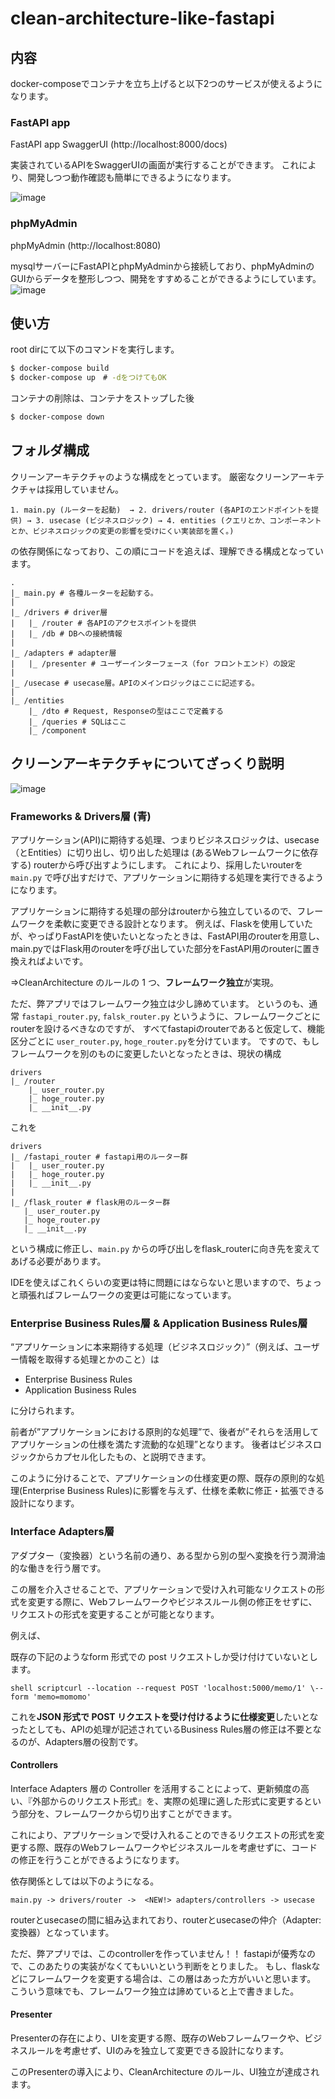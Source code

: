 # clean-architecture-like-fastapi

## 内容
docker-composeでコンテナを立ち上げると以下2つのサービスが使えるようになります。

### FastAPI app
FastAPI app SwaggerUI (http://localhost:8000/docs)

実装されているAPIをSwaggerUIの画面が実行することができます。
これにより、開発しつつ動作確認も簡単にできるようになります。

![image](https://user-images.githubusercontent.com/55648865/186562567-b13a4a76-dcf3-4ad5-98d2-671348eeec07.png)

### phpMyAdmin
phpMyAdmin (http://localhost:8080)

mysqlサーバーにFastAPIとphpMyAdminから接続しており、phpMyAdminのGUIからデータを整形しつつ、開発をすすめることができるようにしています。
![image](https://user-images.githubusercontent.com/55648865/186562687-042c4ac4-8a38-4d5d-acc7-fa81dd19ca12.png)

## 使い方
root dirにて以下のコマンドを実行します。
```bash
$ docker-compose build
$ docker-compose up　# -dをつけてもOK
```

コンテナの削除は、コンテナをストップした後
```bash
$ docker-compose down
```

## フォルダ構成
クリーンアーキテクチャのような構成をとっています。
厳密なクリーンアーキテクチャは採用していません。

```
1. main.py (ルーターを起動)  → 2. drivers/router (各APIのエンドポイントを提供) → 3. usecase (ビジネスロジック) → 4. entities (クエリとか、コンポーネントとか、ビジネスロジックの変更の影響を受けにくい実装部を置く。)
```

の依存関係になっており、この順にコードを追えば、理解できる構成となっています。

```
.
|_ main.py # 各種ルーターを起動する。
|
|_ /drivers # driver層
|   |_ /router # 各APIのアクセスポイントを提供
|   |_ /db # DBへの接続情報
|
|_ /adapters # adapter層
|   |_ /presenter # ユーザーインターフェース（for フロントエンド）の設定
|
|_ /usecase # usecase層。APIのメインロジックはここに記述する。
|
|_ /entities
    |_ /dto # Request, Responseの型はここで定義する
    |_ /queries # SQLはここ
    |_ /component
```

## クリーンアーキテクチャについてざっくり説明
![image](https://user-images.githubusercontent.com/55648865/186561594-5539edf8-37e6-4134-b185-8984d9a92350.png)

### Frameworks & Drivers層 (青)
アプリケーション(API)に期待する処理、つまりビジネスロジックは、usecase（とEntities）に切り出し、切り出した処理は (あるWebフレームワークに依存する) routerから呼び出すようにします。
これにより、採用したいrouterを `main.py` で呼び出すだけで、アプリケーションに期待する処理を実行できるようになります。

アプリケーションに期待する処理の部分はrouterから独立しているので、フレームワークを柔軟に変更できる設計となります。
例えば、Flaskを使用していたが、やっぱりFastAPIを使いたいとなったときは、FastAPI用のrouterを用意し、main.pyではFlask用のrouterを呼び出していた部分をFastAPI用のrouterに置き換えればよいです。

⇒CleanArchitecture のルールの 1 つ、**フレームワーク独立**が実現。

ただ、弊アプリではフレームワーク独立は少し諦めています。
というのも、通常 `fastapi_router.py`, `falsk_router.py` というように、フレームワークごとにrouterを設けるべきなのですが、
すべてfastapiのrouterであると仮定して、機能区分ごとに `user_router.py`, `hoge_router.py`を分けています。
ですので、もしフレームワークを別のものに変更したいとなったときは、現状の構成
```
drivers
|_ /router
    |_ user_router.py
    |_ hoge_router.py
    |_ __init__.py 
```
これを
```
drivers
|_ /fastapi_router # fastapi用のルーター群
|   |_ user_router.py
|   |_ hoge_router.py
|   |_ __init__.py 
|
|_ /flask_router # flask用のルーター群
   |_ user_router.py
   |_ hoge_router.py
   |_ __init__.py 
```
という構成に修正し、`main.py` からの呼び出しをflask_routerに向き先を変えてあげる必要があります。

IDEを使えばこれくらいの変更は特に問題にはならないと思いますので、ちょっと頑張ればフレームワークの変更は可能になっています。

### Enterprise Business Rules層 & Application Business Rules層

“アプリケーションに本来期待する処理（ビジネスロジック）”（例えば、ユーザー情報を取得する処理とかのこと）は

- Enterprise Business Rules
- Application Business Rules

に分けられます。

前者が”アプリケーションにおける原則的な処理”で、後者が”それらを活用してアプリケーションの仕様を満たす流動的な処理”となります。
後者はビジネスロジックからカプセル化したもの、と説明できます。

このように分けることで、アプリケーションの仕様変更の際、既存の原則的な処理(Enterprise Business Rules)に影響を与えず、仕様を柔軟に修正・拡張できる設計になります。

### Interface Adapters層
アダプター（変換器）という名前の通り、ある型から別の型へ変換を行う潤滑油的な働きを行う層です。

この層を介入させることで、アプリケーションで受け入れ可能なリクエストの形式を変更する際に、Webフレームワークやビジネスルール側の修正をせずに、リクエストの形式を変更することが可能となります。

例えば、

既存の下記のようなform 形式での post リクエストしか受け付けていないとします。

`shell scriptcurl --location --request POST 'localhost:5000/memo/1' \--form 'memo=momomo'`

これを**JSON 形式で POST リクエストを受け付けるように仕様変更**したいとなったとしても、APIの処理が記述されているBusiness Rules層の修正は不要となるのが、Adapters層の役割です。

#### Controllers

Interface Adapters 層の Controller を活用することによって、更新頻度の高い、『外部からのリクエスト形式』を、実際の処理に適した形式に変更するという部分を、フレームワークから切り出すことができます。

これにより、アプリケーションで受け入れることのできるリクエストの形式を変更する際、既存のWebフレームワークやビジネスルールを考慮せずに、コードの修正を行うことができるようになります。

依存関係としては以下のようになる。

```
main.py -> drivers/router ->  <NEW!> adapters/controllers -> usecase
```

routerとusecaseの間に組み込まれており、routerとusecaseの仲介（Adapter: 変換器）となっています。

ただ、弊アプリでは、このcontrollerを作っていません！！
fastapiが優秀なので、このあたりの実装がなくてもいいという判断をとりました。
もし、flaskなどにフレームワークを変更する場合は、この層はあった方がいいと思います。
こういう意味でも、フレームワーク独立は諦めていると上で書きました。

#### Presenter

Presenterの存在により、UIを変更する際、既存のWebフレームワークや、ビジネスルールを考慮せず、UIのみを独立して変更できる設計になります。

このPresenterの導入により、CleanArchitecture のルール、UI独立が達成されます。

